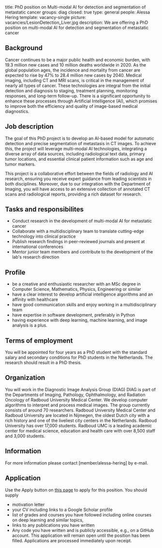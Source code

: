 title: PhD position on Multi-modal AI for detection and segmentation of metastatic cancer
groups: diag
closed: true
type: general 
people: Alessa Hering
template: vacancy-single
picture: vacancies/LesionDetection_Liver.jpg
description: We are offering a PhD position on multi-modal AI for detection and segmentation of metastatic cancer


## Background

Cancer continues to be a major public health and economic burden, with 19.3 million new cases and 10 million deaths worldwide in 2020. As the global population ages, the incidence and mortality from cancer are expected to rise by 47% to 28.4 million new cases by 2040. Medical imaging, including CT and MRI scans, is critical in the management of nearly all types of cancer. These technologies are integral from the initial detection and diagnosis to staging, treatment planning, monitoring responses, and long-term follow-up. There is a significant opportunity to enhance these processes through Artificial Intelligence (AI), which promises to improve both the efficiency and quality of image-based medical diagnostics.


## Job description
The goal of this PhD project is to develop an AI-based model for automatic detection and precise segmentation of metastasis in CT images. To achieve this, the project will leverage multi-modal AI technologies, integrating a diverse array of data sources, including radiological text data, primary tumor locations, and essential clinical patient information such as age and tumor markers. 

This project is a collaborative effort between the fields of radiology and AI research, ensuring you receive expert guidance from leading scientists in both disciplines. Moreover, due to our integration with the Department of Imaging, you will have access to an extensive collection of annotated CT scans and radiological reports, providing a rich dataset for research.

## Tasks and responsibilites

- Conduct research in the development of multi-modal AI for metastatic cancer
- Collaborate with a multidisciplinary team to translate cutting-edge technology into clinical practice
- Publish research findings in peer-reviewed journals and present at international conferences
- Mentor junior team members and contribute to the development of the lab's research direction


## Profile
- be a creative and enthusiastic researcher with an MSc degree in Computer Science, Mathematics, Physics, Engineering or similar
- have a clear interest to develop artificial intelligence algorithms and an affinity with healthcare 
- have good communication skills and enjoy working in a multidisciplinary team
- have expertise in software development, preferably in Python
- having experience with deep learning, machine learning, and image analysis is a plus.

## Terms of employment
You will be appointed for four years as a PhD student with the standard salary and secondary conditions for PhD students in the Netherlands. The research should result in a PhD thesis.

## Organization
You will work in the Diagnostic Image Analysis Group (DIAG) DIAG is part of the Departments of Imaging, Pathology, Ophthalmology, and Radiation Oncology of Radboud University Medical Center. We develop computer algorithms to interpret and process medical images. The group currently consists of around 70 researchers. Radboud University Medical Center and Radboud University are located in Nijmegen, the oldest Dutch city with a rich history and one of the liveliest city centers in the Netherlands. Radboud University has over 17,000 students. Radboud UMC is a leading academic center for medical science, education and health care with over 8,500 staff and 3,000 students.

## Information
For more information please contact [member/alessa-hering] by e-mail.

## Application
Use the Apply button on [this page](https://www.radboudumc.nl/en/vacancies/143321-phd-candidate-multi-modal-ai-for-detection-and-segmentation-of-metastatic-cancer) to apply for this position. You should supply
- motivation letter
- your CV including links to a Google Scholar profile 
- list of grades and courses you have followed including online courses on deep learning and similar topics, 
- links to any publications you have written
- Any code you have written and is publicly accessible, e.g., on a GitHub account. 
This application will remain open until the position has been filled. Applications are processed immediately upon receipt. 
